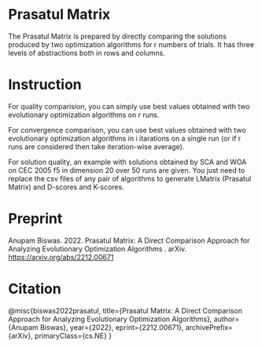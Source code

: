 # Prasatul Matrix
The Prasatul Matrix is prepared by directly comparing the solutions produced by two optimization algorithms for r numbers of trials. It has three levels of abstractions both in rows and columns.

# Instruction
For quality comparision, you can simply use best values obtained with two evolutionary optimization algorithms on r runs. 

For convergence comparison, you can use best values obtained with two evolutionary optimization algorithms in i itarations on a single run (or if r runs are considered then take iteration-wise average).

For solution quality, an example with solutions obtained by SCA and WOA on CEC 2005 f5 in dimension 20 over 50 runs are given. You just need to replace the csv files of any pair of algorithms to generate LMatrix (Prasatul Matrix) and D-scores and K-scores.

# Preprint
 
 Anupam Biswas. 2022. Prasatul Matrix: A Direct Comparison Approach for Analyzing Evolutionary Optimization Algorithms
. arXiv. https://arxiv.org/abs/2212.00671
 
 # Citation

@misc{biswas2022prasatul,
      title={Prasatul Matrix: A Direct Comparison Approach for Analyzing Evolutionary Optimization Algorithms}, 
      author={Anupam Biswas},
      year={2022},
      eprint={2212.00671},
      archivePrefix={arXiv},
      primaryClass={cs.NE}
}
